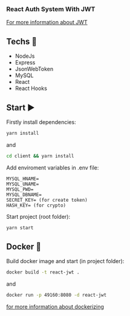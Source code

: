 ### React Auth System With JWT

[For more information about JWT](jwt.io)

## Techs  :rocket:
  - NodeJs
  - Express
  - JsonWebToken
  - MySQL
  - React
  - React Hooks
  
## Start  ▶️

Firstly install dependencies:

```bash
yarn install
```
and
```bash
cd client && yarn install
```

Add enviroment variables in .env file:
```plaintext
MYSQL_HNAME=
MYSQL_UNAME=
MYSQL_PWD=
MYSQL_DBNAME=
SECRET_KEY= (for create token)
HASH_KEY= (for crypto)
```

Start project (root folder):
```bash
yarn start
```

## Docker :whale:

Build docker image and start (in project folder):

```bash
docker build -t react-jwt .
```
and
```bash
docker run -p 49160:8080 -d react-jwt
```

[for more information about dockerizing](https://nodejs.org/en/docs/guides/nodejs-docker-webapp/)
